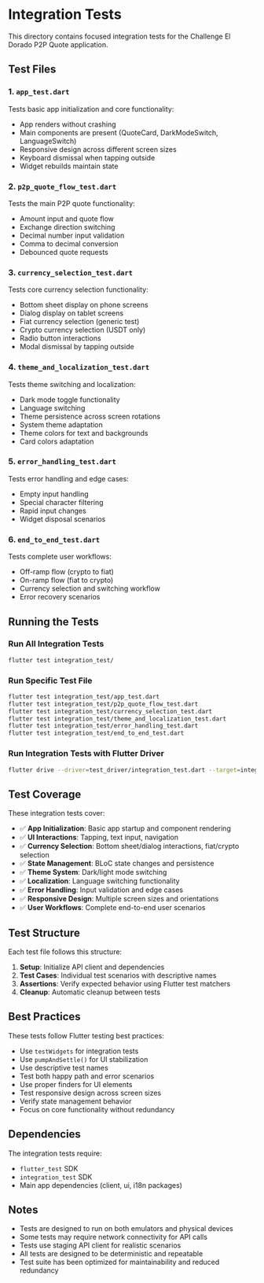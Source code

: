 # Integration Tests

This directory contains focused integration tests for the Challenge El Dorado P2P Quote application.

## Test Files

### 1. `app_test.dart`
Tests basic app initialization and core functionality:
- App renders without crashing
- Main components are present (QuoteCard, DarkModeSwitch, LanguageSwitch)
- Responsive design across different screen sizes
- Keyboard dismissal when tapping outside
- Widget rebuilds maintain state

### 2. `p2p_quote_flow_test.dart`
Tests the main P2P quote functionality:
- Amount input and quote flow
- Exchange direction switching
- Decimal number input validation
- Comma to decimal conversion
- Debounced quote requests

### 3. `currency_selection_test.dart`
Tests core currency selection functionality:
- Bottom sheet display on phone screens
- Dialog display on tablet screens
- Fiat currency selection (generic test)
- Crypto currency selection (USDT only)
- Radio button interactions
- Modal dismissal by tapping outside

### 4. `theme_and_localization_test.dart`
Tests theme switching and localization:
- Dark mode toggle functionality
- Language switching
- Theme persistence across screen rotations
- System theme adaptation
- Theme colors for text and backgrounds
- Card colors adaptation

### 5. `error_handling_test.dart`
Tests error handling and edge cases:
- Empty input handling
- Special character filtering
- Rapid input changes
- Widget disposal scenarios

### 6. `end_to_end_test.dart`
Tests complete user workflows:
- Off-ramp flow (crypto to fiat)
- On-ramp flow (fiat to crypto)
- Currency selection and switching workflow
- Error recovery scenarios

## Running the Tests

### Run All Integration Tests
```bash
flutter test integration_test/
```

### Run Specific Test File
```bash
flutter test integration_test/app_test.dart
flutter test integration_test/p2p_quote_flow_test.dart
flutter test integration_test/currency_selection_test.dart
flutter test integration_test/theme_and_localization_test.dart
flutter test integration_test/error_handling_test.dart
flutter test integration_test/end_to_end_test.dart
```

### Run Integration Tests with Flutter Driver
```bash
flutter drive --driver=test_driver/integration_test.dart --target=integration_test/integration_test.dart
```

## Test Coverage

These integration tests cover:

- ✅ **App Initialization**: Basic app startup and component rendering
- ✅ **UI Interactions**: Tapping, text input, navigation
- ✅ **Currency Selection**: Bottom sheet/dialog interactions, fiat/crypto selection
- ✅ **State Management**: BLoC state changes and persistence
- ✅ **Theme System**: Dark/light mode switching
- ✅ **Localization**: Language switching functionality
- ✅ **Error Handling**: Input validation and edge cases
- ✅ **Responsive Design**: Multiple screen sizes and orientations
- ✅ **User Workflows**: Complete end-to-end user scenarios

## Test Structure

Each test file follows this structure:
1. **Setup**: Initialize API client and dependencies
2. **Test Cases**: Individual test scenarios with descriptive names
3. **Assertions**: Verify expected behavior using Flutter test matchers
4. **Cleanup**: Automatic cleanup between tests

## Best Practices

These tests follow Flutter testing best practices:
- Use `testWidgets` for integration tests
- Use `pumpAndSettle()` for UI stabilization
- Use descriptive test names
- Test both happy path and error scenarios
- Use proper finders for UI elements
- Test responsive design across screen sizes
- Verify state management behavior
- Focus on core functionality without redundancy

## Dependencies

The integration tests require:
- `flutter_test` SDK
- `integration_test` SDK
- Main app dependencies (client, ui, i18n packages)

## Notes

- Tests are designed to run on both emulators and physical devices
- Some tests may require network connectivity for API calls
- Tests use staging API client for realistic scenarios
- All tests are designed to be deterministic and repeatable
- Test suite has been optimized for maintainability and reduced redundancy 